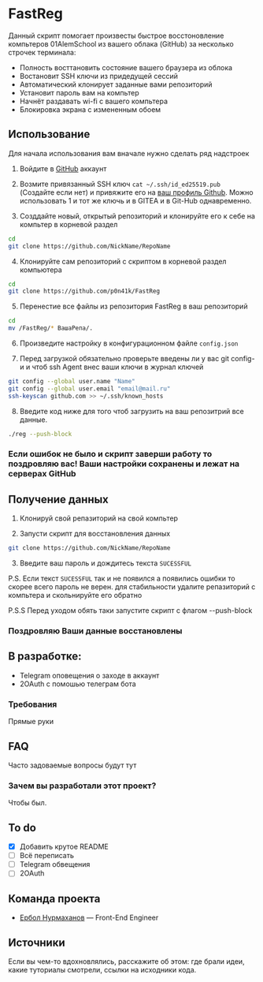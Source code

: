 # FastReg
Данный скрипт помогает произвесты быстрое восстоновление компьтеров 01AlemSchool из вашего облака (GitHub) за несколько строчек терминала:
 - Полность восттановить состояние вашего браузера из облока
 - Востановит SSH ключи из придедущей сессий
 - Автоматический клонирует заданные вами репозиторий
 - Установит пароль вам на компьтер
 - Начнёт раздавать wi-fi с вашего компьтера
 - Блокировка экрана с измененным обоем

<!-- ## Содержание
- [Технологии](#технологии)
- [Начало работы](#начало-работы)
- [Тестирование](#тестирование)
- [Deploy и CI/CD](#deploy-и-ci/cd)
- [Contributing](#contributing)
- [To do](#to-do)
- [Команда проекта](#команда-проекта)

## Технологии
- [GatsbyJS](https://www.gatsbyjs.com/)
- [TypeScript](https://www.typescriptlang.org/)
- ... -->

## Использование
Для начала использования вам вначале нужно сделать ряд надстроек

1) Войдите в [GitHub](https://github.com/login) аккаунт 


2) Возмите привязанный SSH ключ ```cat ~/.ssh/id_ed25519.pub ``` (Создайте если нет) и привяжите его на [ваш профиль Github](https://github.com/settings/keys). Можно использовать 1 и тот же ключь и в GITEA и в Git-Hub однавременно.


3) Созддайте новый, открытый репозиторий и клонируйте его к себе на компьтер в корневой раздел

```sh
cd
git clone https://github.com/NickName/RepoName
```


4) Клонируйте сам репозиторий с скриптом в корневой раздел компьютера
```bash
cd
git clone https://github.com/p0n41k/FastReg
```


5) Перенестие все файлы из репозитория FastReg в ваш репозиторий
```sh
cd
mv /FastReg/* ВашаРепа/.
```


6) Произведите настройку в конфигурационном файле ```config.json```

7) Перед загрузкой обязательно проверьте введены ли у вас git config-и и чтоб ssh Agent внес ваши ключи в журнал ключей

```sh
git config --global user.name "Name"
git config --global user.email "email@mail.ru"
ssh-keyscan github.com >> ~/.ssh/known_hosts
```

8) Введите код ниже для того чтоб загрузить на ваш репозитрий все данные.

```sh
./reg --push-block
```


### Если ошибок не было и скрипт заверши работу то поздровляю вас! Ваши настройки сохранены и лежат на серверах GitHub

## Получение данных

1) Клонируй свой репазиторий на свой компьтер


2) Запусти скрипт для восстановления данных
```sh
git clone https://github.com/NickName/RepoName
```

3) Введите ваш пароль и дождитесь текста ```SUCESSFUL```

P.S. Если текст ```SUCESSFUL``` так и не появился а появились ошибки то скорее всего пароль не верен. для стабильности удалите репазиторий с компьтера и скольнируйте его обратно

P.S.S Перед уходом обять таки запустите скрипт с флагом --push-block

### Поздровляю Ваши данные восстановлены


## В разработке:

- Telegram оповещения о заходе в аккаунт
- 2OAuth с помошью телеграм бота

### Требования
Прямые руки

## FAQ 
Часто задоваемые вопросы будут тут

### Зачем вы разработали этот проект?
Чтобы был.

## To do
- [x] Добавить крутое README
- [ ] Всё переписать
- [ ] Telegram обвещения
- [ ] 2OAuth

## Команда проекта

- [Ербол Нурмаханов](tg://resolve?domain=nur_erbol) — Front-End Engineer

## Источники
Если вы чем-то вдохновлялись, расскажите об этом: где брали идеи, какие туториалы смотрели, ссылки на исходники кода. 